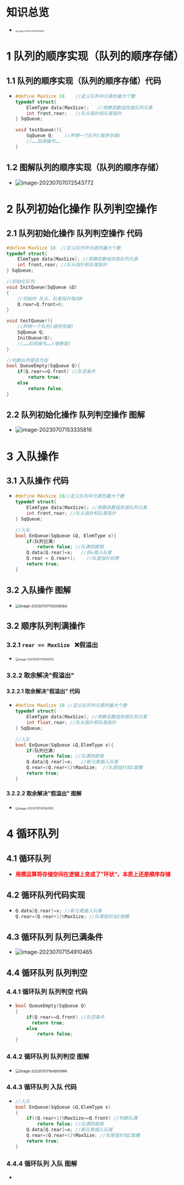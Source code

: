 # 知识总览

* <img src="https://cvp.oss-cn-shanghai.aliyuncs.com/picgo/202307070615963.png" alt="image-20230707061559817" style="zoom: 38%;" />

  

# 1 队列的顺序实现（队列的顺序存储）



## 1.1 队列的顺序实现（队列的顺序存储）代码

* ~~~C++
  #define MaxSize 10	//定义队列中元素的最大个数
  typedef struct{
      ElemType data[MaxSize];	//用静态数组存放队列元素
      int front,rear;	//队头指针和队尾指针
  } SqQueue;
  
  void testQueue(){
      SqQueue Q;	//声明一个队列(顺序存储)
      //……后续操作……
  }
  ~~~



## 1.2 图解队列的顺序实现（队列的顺序存储）

* <img src="https://cvp.oss-cn-shanghai.aliyuncs.com/picgo/202307070725011.png" alt="image-20230707072543772"  />



# 2 队列初始化操作 队列判空操作



## 2.1 队列初始化操作 队列判空操作 代码

~~~C++
#define MaxSize 10	//定义队列中元素的最大个数
typedef struct{
    ElemType data[MaxSize];	//用静态数组存放队列元素
    int front,rear; //队头指针和队尾指针
} SqQueue;

//初始化队列
void InitQueue(SqQueue &Q)
{
    //初始时 队头、队尾指针指向0
    Q.rear=Q.front=0;
}

void testQueue(){
    //声明一个队列(顺序存储)
    SqQueue Q;
    InitQueue(Q);
    //……后续操作……(增删查)
}

//判断队列是否为空
bool QueueEmpty(SqQueue Q){
    if(Q.rear==Q.front)	//队空条件
        return true;
    else
        return false;
}
~~~



## 2.2 队列初始化操作 队列判空操作 图解

* ![image-20230707153335816](https://cvp.oss-cn-shanghai.aliyuncs.com/picgo/202307071533114.png)



# 3 入队操作



## 3.1 入队操作 代码

* ~~~C++
  #define MAxSize 10//定义队列中元素的最大个数
  typedef struct{
      ElemType data[MaxSize]; //用静态数组存放队列元素
      int front,rear; //队头指针和队尾指针
  } SqQueue;
  
  //入队
  bool EnQueue(SqQueue &Q, ElemType x){
      if(队列已满)
          return false;	//队满则报错
      Q.data[Q.rear]=x;   //将x插入队尾
      Q.rear = Q.rear+1;	//队尾指针后移
      return true;
  }
  ~~~



## 3.2 入队操作 图解

* <img src="https://cvp.oss-cn-shanghai.aliyuncs.com/picgo/202307071102227.png" alt="image-20230707110208064" style="zoom:67%;" />



## 3.2 顺序队列判满操作



### 3.2.1 `rear == MaxSize `   ❌假溢出

* <img src="https://cvp.oss-cn-shanghai.aliyuncs.com/picgo/202307071135848.png" alt="image-20230707113508703" style="zoom:50%;" />



### 3.2.2 取余解决"假溢出" 



#### 3.2.2.1 取余解决"假溢出" 代码

* ~~~C++
  #define MaxSize 10 //定义队列中元素的最大个数
  typedef struct{
      ElemType data[MaxSize]; //用静态数组存放队列元素
      int float,rear; //队头指针和队尾指针
  } SqQueue;
  
  //入队
  bool EnQueue(SqQueue &Q,ElemType x){
      if(队列已满)
          return false;	//队满则报错
      Q.data[Q.rear]=x;   //新元素插入队尾
      Q.rear=(Q.rear+1)%MaxSize;  //队尾指针加1取模
      return true;
  }
  ~~~



#### 3.2.2.2 取余解决"假溢出" 图解

* <img src="https://cvp.oss-cn-shanghai.aliyuncs.com/picgo/202307071415010.png" alt="image-20230707141542910" style="zoom:50%;" />



# 4 循环队列



## 4.1 循环队列

* <font color='red'>**用模运算将存储空间在逻辑上变成了”环状“，本质上还是顺序存储**</font>



## 4.2 循环队列代码实现

* ~~~C++
  Q.data[Q.rear]=x;	//新元素插入队尾
  Q.rear=(Q.rear+1)%MaxSize; //队尾指针加1取模
  ~~~



## 4.3 循环队列 队列已满条件

* ![image-20230707154910465](https://cvp.oss-cn-shanghai.aliyuncs.com/picgo/202307071604984.png)



## 4.4 循环队列 队列判空



### 4.4.1 循环队列 队列判空 代码

* ~~~C++
  bool QueueEmpty(SqQueue Q)
  {
      if(Q.rear==Q.front) //队空条件
  		return true;
      else
          return false;
  }
  ~~~



### 4.4.2 循环队列 队列判空 图解

* <img src="https://cvp.oss-cn-shanghai.aliyuncs.com/picgo/202307071649159.png" alt="image-20230707164951999" style="zoom:67%;" />



### 4.4.3 循环队列 入队 代码

* ~~~C++
  //入队
  bool EnQueue(SqQueue &Q,ElemType x)
  {
      if((Q.rear+1)%MaxSize==Q.front) //判断队满
          return false; //队满则报错
      Q.data[Q.rear]=x; //新元素插入队尾
      Q.rear=(Q.rear+1)%MaxSize; //队尾指针加1取模
      return true;
  }
  ~~~



### 4.4.4 循环队列 入队 图解

* 
